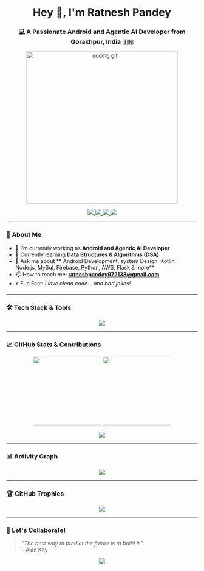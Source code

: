 <h1 align="center">Hey 👋, I'm Ratnesh Pandey</h1>
<h3 align="center">💻 A Passionate Android and Agentic AI Developer from Gorakhpur, India 🇮🇳</h3>

<p align="center">
  <img src="https://media.giphy.com/media/qgQUggAC3Pfv687qPC/giphy.gif" width="400" alt="coding gif">
</p>

<p align="center">
  <a href="https://x.com/RatneshPadey18">
    <img src="https://img.shields.io/twitter/follow/@RatneshPadey18?logo=twitter&style=for-the-badge" />
  </a>
  <a href="https://www.linkedin.com/in/ratnesh-pandey-38593b27b/">
    <img src="https://img.shields.io/badge/LinkedIn-0077B5?style=for-the-badge&logo=linkedin&logoColor=white" />
  </a>
  <a href="https://www.instagram.com/ratnesh.pandit.9721/">
    <img src="https://img.shields.io/badge/Instagram-E4405F?style=for-the-badge&logo=instagram&logoColor=white" />
  </a>
  <a href="mailto:ratneshpandey972138@gmail.com">
    <img src="https://img.shields.io/badge/Gmail-D14836?style=for-the-badge&logo=gmail&logoColor=white" />
  </a>
</p>

---

### 🚀 About Me

- 🔭 I’m currently working as  **Android and Agentic AI Developer**
- 🌱 Currently learning **Data Structures & Algorithms (DSA)**
- 🧠 Ask me about ** Android Development, system Design, Kotlin, Node.js, MySql, Firebase, Python, AWS, Flask & more**
- 📫 How to reach me: **ratneshpandey972138@gmail.com**
- ⚡ Fun Fact: *I love clean code... and bad jokes!*

---

### 🛠️ Tech Stack & Tools

<p align="center">
  <img src="https://skillicons.dev/icons?i=kotlin,nodejs,flask,js,html,firebase,docker,aws,git,github,cpp,c,python,postman,mysql" />
</p>

---

### 📈 GitHub Stats & Contributions

<p align="center">
  <img src="https://github-readme-stats.vercel.app/api?username=ratneshpandit9721&show_icons=true&theme=tokyonight" height="180"/>
  <img src="https://github-readme-stats.vercel.app/api/top-langs/?username=ratneshpandit9721&layout=compact&theme=tokyonight" height="180"/>
</p>

<p align="center">
  <img src="https://github-readme-streak-stats.herokuapp.com/?user=ratneshpandit9721&theme=tokyonight" />
</p>

---

### 📊 Activity Graph

<p align="center">
  <img src="https://github-readme-activity-graph.vercel.app/graph?username=ratneshpandit9721&theme=tokyo-night" />
</p>

---

### 🏆 GitHub Trophies

<p align="center">
  <img src="https://github-profile-trophy.vercel.app/?username=ratneshpandit9721&theme=dracula&row=2&column=4" />
</p>

---

### 💬 Let's Collaborate!

> *“The best way to predict the future is to build it.”*  
> – Alan Kay

<p align="center">
  <img src="https://readme-typing-svg.herokuapp.com/?lines=Full+Stack+Web+Developer;Problem+Solver;Open+Source+Contributor;Lifelong+Learner&center=true&width=500&height=45">
</p>
